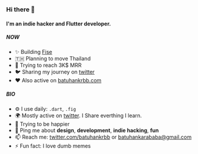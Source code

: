 ### Hi there 👋

#### I'm an indie hacker and Flutter developer.

##### NOW

- ✨ Building [Fise](https://fise.app)
- 🇹🇭 Planning to move Thailand
- 🤑 Trying to reach 3K$ MRR
- 🐦 Sharing my journey on [twitter](https://twitter.com/batuhankrbb)
- ❤️ Also active on [batuhankrbb.com](https://batuhankrbb.com)

##### BIO

- ⚙️ I use daily: `.dart`, `.fig`
- 🌍 Mostly active on [twitter](https://twitter.com/batuhankrbb). I Share everthing I learn.
- 🌱 Trying to be happier
- 💬 Ping me about **design**, **development**, **indie hacking**, **fun**
- 📫 Reach me: [twitter.com/batuhankrbb](https://twitter.com/batuhankrbb) or batuhankarababa@gmail.com
- ⚡️ Fun fact: I love dumb memes
